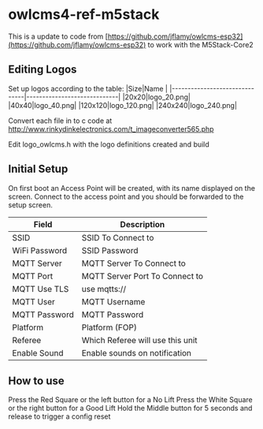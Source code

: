 # owlcms4-ref-m5stack

This is a update to code from [https://github.com/jflamy/owlcms-esp32](https://github.com/jflamy/owlcms-esp32)  to work with the M5Stack-Core2


## Editing Logos
Set up logos according to the table: 
|Size|Name                         |
|-------------------------------|-----------------------------|
|20x20|logo_20.png|
|40x40|logo_40.png|
|120x120|logo_120.png|
|240x240|logo_240.png|

Convert each file in to c code at 
http://www.rinkydinkelectronics.com/t_imageconverter565.php

Edit logo_owlcms.h with the logo definitions created and build


## Initial Setup
On first boot an Access Point will be created, with its name displayed on the screen. Connect to the access point and you should be forwarded to the setup screen.

|Field|Description                         |
|-------------------------------|-----------------------------|
|SSID|SSID To Connect to|
|WiFi Password|SSID Password|
|MQTT Server|MQTT Server To Connect to|
|MQTT Port|MQTT Server Port To Connect to|
|MQTT Use TLS| use mqtts://|
|MQTT User|MQTT Username|
|MQTT Password|MQTT Password|
|Platform| Platform (FOP)|
|Referee| Which Referee will use this unit|
|Enable Sound| Enable sounds on notification|

## How to use

Press the Red Square or the left button for a No Lift
Press the White Square or  the right button for a Good Lift
Hold the Middle button for 5 seconds and release to trigger a config reset
